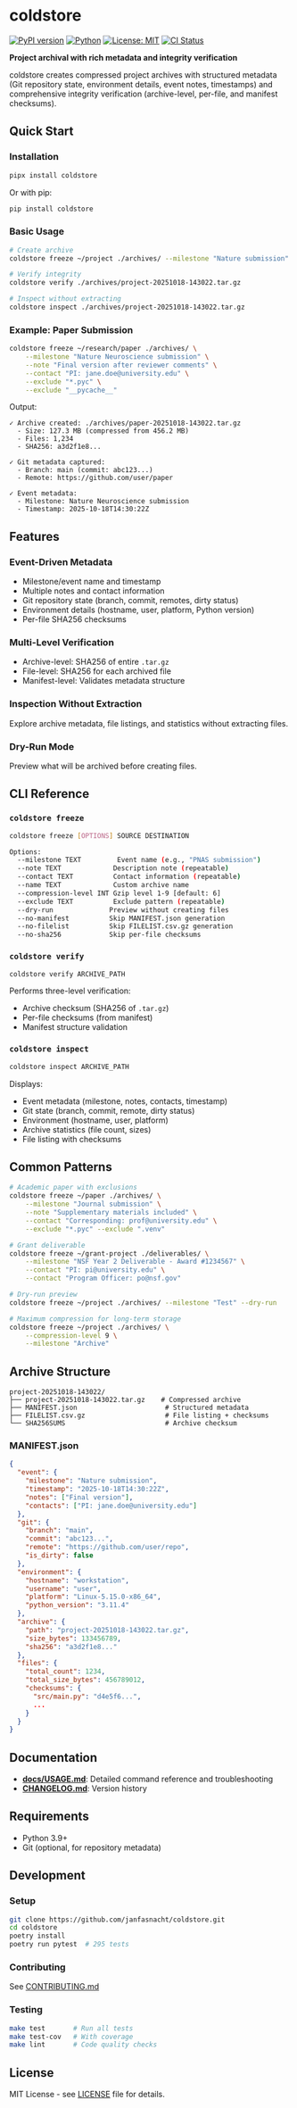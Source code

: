 # coldstore

[![PyPI version](https://badge.fury.io/py/coldstore.svg)](https://pypi.org/project/coldstore/)
[![Python](https://img.shields.io/pypi/pyversions/coldstore.svg)](https://pypi.org/project/coldstore/)
[![License: MIT](https://img.shields.io/badge/License-MIT-yellow.svg)](https://opensource.org/licenses/MIT)
[![CI Status](https://github.com/janfasnacht/coldstore/actions/workflows/ci.yml/badge.svg)](https://github.com/janfasnacht/coldstore/actions)

**Project archival with rich metadata and integrity verification**

coldstore creates compressed project archives with structured metadata (Git repository state, environment details, event notes, timestamps) and comprehensive integrity verification (archive-level, per-file, and manifest checksums).

## Quick Start

### Installation

```bash
pipx install coldstore
```

Or with pip:
```bash
pip install coldstore
```

### Basic Usage

```bash
# Create archive
coldstore freeze ~/project ./archives/ --milestone "Nature submission"

# Verify integrity
coldstore verify ./archives/project-20251018-143022.tar.gz

# Inspect without extracting
coldstore inspect ./archives/project-20251018-143022.tar.gz
```

### Example: Paper Submission

```bash
coldstore freeze ~/research/paper ./archives/ \
    --milestone "Nature Neuroscience submission" \
    --note "Final version after reviewer comments" \
    --contact "PI: jane.doe@university.edu" \
    --exclude "*.pyc" \
    --exclude "__pycache__"
```

Output:
```
✓ Archive created: ./archives/paper-20251018-143022.tar.gz
  - Size: 127.3 MB (compressed from 456.2 MB)
  - Files: 1,234
  - SHA256: a3d2f1e8...

✓ Git metadata captured:
  - Branch: main (commit: abc123...)
  - Remote: https://github.com/user/paper

✓ Event metadata:
  - Milestone: Nature Neuroscience submission
  - Timestamp: 2025-10-18T14:30:22Z
```

## Features

### Event-Driven Metadata
- Milestone/event name and timestamp
- Multiple notes and contact information
- Git repository state (branch, commit, remotes, dirty status)
- Environment details (hostname, user, platform, Python version)
- Per-file SHA256 checksums

### Multi-Level Verification
- Archive-level: SHA256 of entire `.tar.gz`
- File-level: SHA256 for each archived file
- Manifest-level: Validates metadata structure

### Inspection Without Extraction
Explore archive metadata, file listings, and statistics without extracting files.

### Dry-Run Mode
Preview what will be archived before creating files.

## CLI Reference

### `coldstore freeze`

```bash
coldstore freeze [OPTIONS] SOURCE DESTINATION

Options:
  --milestone TEXT         Event name (e.g., "PNAS submission")
  --note TEXT             Description note (repeatable)
  --contact TEXT          Contact information (repeatable)
  --name TEXT             Custom archive name
  --compression-level INT Gzip level 1-9 [default: 6]
  --exclude TEXT          Exclude pattern (repeatable)
  --dry-run              Preview without creating files
  --no-manifest          Skip MANIFEST.json generation
  --no-filelist          Skip FILELIST.csv.gz generation
  --no-sha256            Skip per-file checksums
```

### `coldstore verify`

```bash
coldstore verify ARCHIVE_PATH
```

Performs three-level verification:
- Archive checksum (SHA256 of `.tar.gz`)
- Per-file checksums (from manifest)
- Manifest structure validation

### `coldstore inspect`

```bash
coldstore inspect ARCHIVE_PATH
```

Displays:
- Event metadata (milestone, notes, contacts, timestamp)
- Git state (branch, commit, remote, dirty status)
- Environment (hostname, user, platform)
- Archive statistics (file count, sizes)
- File listing with checksums

## Common Patterns

```bash
# Academic paper with exclusions
coldstore freeze ~/paper ./archives/ \
    --milestone "Journal submission" \
    --note "Supplementary materials included" \
    --contact "Corresponding: prof@university.edu" \
    --exclude "*.pyc" --exclude ".venv"

# Grant deliverable
coldstore freeze ~/grant-project ./deliverables/ \
    --milestone "NSF Year 2 Deliverable - Award #1234567" \
    --contact "PI: pi@university.edu" \
    --contact "Program Officer: po@nsf.gov"

# Dry-run preview
coldstore freeze ~/project ./archives/ --milestone "Test" --dry-run

# Maximum compression for long-term storage
coldstore freeze ~/project ./archives/ \
    --compression-level 9 \
    --milestone "Archive"
```

## Archive Structure

```
project-20251018-143022/
├── project-20251018-143022.tar.gz    # Compressed archive
├── MANIFEST.json                      # Structured metadata
├── FILELIST.csv.gz                    # File listing + checksums
└── SHA256SUMS                         # Archive checksum
```

### MANIFEST.json

```json
{
  "event": {
    "milestone": "Nature submission",
    "timestamp": "2025-10-18T14:30:22Z",
    "notes": ["Final version"],
    "contacts": ["PI: jane.doe@university.edu"]
  },
  "git": {
    "branch": "main",
    "commit": "abc123...",
    "remote": "https://github.com/user/repo",
    "is_dirty": false
  },
  "environment": {
    "hostname": "workstation",
    "username": "user",
    "platform": "Linux-5.15.0-x86_64",
    "python_version": "3.11.4"
  },
  "archive": {
    "path": "project-20251018-143022.tar.gz",
    "size_bytes": 133456789,
    "sha256": "a3d2f1e8..."
  },
  "files": {
    "total_count": 1234,
    "total_size_bytes": 456789012,
    "checksums": {
      "src/main.py": "d4e5f6...",
      ...
    }
  }
}
```

## Documentation

- **[docs/USAGE.md](docs/USAGE.md)**: Detailed command reference and troubleshooting
- **[CHANGELOG.md](CHANGELOG.md)**: Version history

## Requirements

- Python 3.9+
- Git (optional, for repository metadata)

## Development

### Setup

```bash
git clone https://github.com/janfasnacht/coldstore.git
cd coldstore
poetry install
poetry run pytest  # 295 tests
```

### Contributing

See [CONTRIBUTING.md](CONTRIBUTING.md)

### Testing

```bash
make test       # Run all tests
make test-cov   # With coverage
make lint       # Code quality checks
```

## License

MIT License - see [LICENSE](LICENSE) file for details.

